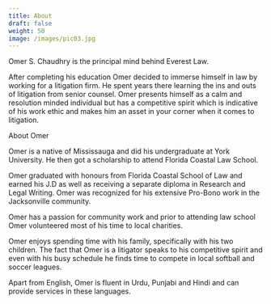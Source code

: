 ```yaml
---
title: About
draft: false
weight: 50
image: /images/pic03.jpg
---
```

Omer S. Chaudhry is the principal mind behind Everest Law. 

After completing his education Omer decided to immerse himself in law by working for a litigation firm. He spent years there learning the ins and outs of litigation from senior counsel. Omer presents himself as a calm and resolution minded individual but has a competitive spirit which is indicative of his work ethic and makes him an asset in your corner when it comes to litigation. 

About Omer

Omer is a native of Mississauga and did his undergraduate at York University. He then got a scholarship to attend Florida Coastal Law School.

Omer graduated with honours from Florida Coastal School of Law and earned his J.D as well as receiving a separate diploma in Research and Legal Writing. Omer was recognized for his extensive Pro-Bono work in the Jacksonville community. 

Omer has a passion for community work and prior to attending law school Omer volunteered most of his time to local charities. 

Omer enjoys spending time with his family, specifically with his two children. The fact that Omer is a litigator speaks to his competitive spirit and even with his busy schedule he finds time to compete in local softball and soccer leagues. 

Apart from English, Omer is fluent in Urdu, Punjabi and Hindi and can provide services in these languages.
